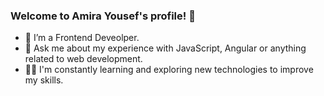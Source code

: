 ### Welcome to Amira Yousef's profile! 👋

- 🔭 I’m a Frontend Deveolper.
- 💬 Ask me about my experience with JavaScript, Angular or anything related to web development.
- 👨‍💻 I'm constantly learning and exploring new technologies to improve my skills.

